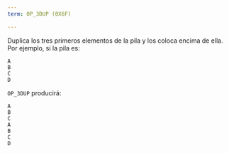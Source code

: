 ```yaml
---
term: OP_3DUP (0X6F)

---
```

Duplica los tres primeros elementos de la pila y los coloca encima de ella. Por ejemplo, si la pila es:

```text
A
B
C
D
```

`OP_3DUP` producirá:

```text
A
B
C
A
B
C
D
```